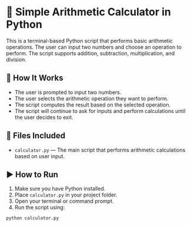 # 🎯 Simple Arithmetic Calculator in Python

This is a terminal-based Python script that performs basic arithmetic operations. The user can input two numbers and choose an operation to perform. The script supports addition, subtraction, multiplication, and division.

## 📌 How It Works

- The user is prompted to input two numbers.
- The user selects the arithmetic operation they want to perform.
- The script computes the result based on the selected operation.
- The script will continue to ask for inputs and perform calculations until the user decides to exit.

## 📁 Files Included

- `calculator.py` — The main script that performs arithmetic calculations based on user input.

## ▶️ How to Run

1. Make sure you have Python installed.
2. Place `calculator.py` in your project folder.
3. Open your terminal or command prompt.
4. Run the script using:

```bash
python calculator.py

